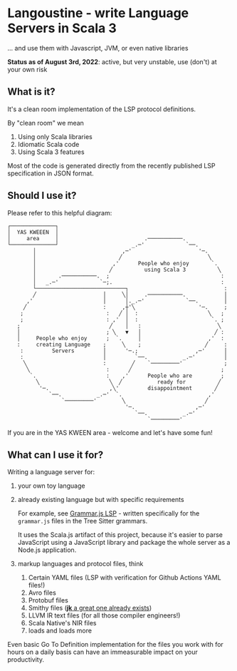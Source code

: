 # Langoustine - write Language Servers in Scala 3

... and use them with Javascript, JVM, or even native libraries

**Status as of August 3rd, 2022**: active, but very unstable, use (don't) at your own risk

## What is it? 

It's a clean room implementation of the LSP protocol definitions.

By "clean room" we mean

1. Using only Scala libraries 
2. Idiomatic Scala code
3. Using Scala 3 features

Most of the code is generated directly from the recently published LSP specification in JSON format.

## Should I use it?

Please refer to this helpful diagram:

```text 
┌──────────────┐                                                     
│  YAS KWEEEN  │                                                     
│     area     │                           .───────────.             
└──────────────┘                       _.─'             `──.         
        │                           ,─'                     '─.      
        │                          ╱                           ╲     
        │                        ,'      People who enjoy       `.   
        │                       ╱          using Scala 3          ╲  
        │       .───────────.  ;                                   : 
        │   _.─'             `─;.                                  : 
        └────────────────────────────┐                              :
        ╱                     │     ╲│     .───────────.            │
      ,'                      │      │._.─'             `──.        │
     ╱                        :     ,┼'╲                    '─.     ;
    ;                          :   ╱ │  :                      ╲   ; 
    ;                          : ,'  │  :                       `. ; 
   ;                            ╱    │   :                        ╲  
   │                           ; ╲   ▼   │                       ╱ : 
   │     People who enjoy      ;  `.     │                     ,'  : 
   :     creating Language    ;     ╲    ;                    ╱     :
    :         Servers         │      '─.;                  ,─'      │
    :                         │         `──.           _.─'         │
     ╲                        :        ╱    `─────────'             ;
      ╲                        :      ╱                            ; 
       `.                      :    ,'      People who are         ; 
         ╲                      ╲  ╱           ready for          ╱  
          '─.                   ,╲'         disappointment       ╱   
             `──.           _.─'  `.                           ,'    
                 `─────────'        ╲                         ╱      
                                     '─.                   ,─'       
                                        `──.           _.─'          
                                            `─────────'              
```

If you are in the YAS KWEEN area - welcome and let's have some fun!

## What can I use it for? 

Writing a language server for:

1.  your own toy language
   
2.  already existing language but with specific requirements
    
    For example, see [Grammar.js LSP](https://github.com/keynmol/grammar-js-lsp) - written specifically 
    for the `grammar.js` files in the Tree Sitter grammars.

    It uses the Scala.js artifact of this project, because it's easier to parse JavaScript using a 
    JavaScript library and package the whole server as a Node.js application.

3. markup languages and protocol files, think
   1. Certain YAML files (LSP with verification for Github Actions YAML files!)
   2. Avro files
   3. Protobuf files
   4. Smithy files ([**jk** a great one already exists](https://github.com/disneystreaming/smithy-language-server))
   5. LLVM IR text files (for all those compiler engineers!)
   6. Scala Native's NIR files
   7. loads and loads more
   
Even basic Go To Definition implementation for the files you work with for hours on a daily basis can have 
an immeasurable impact on your productivity.